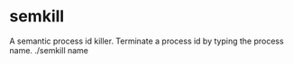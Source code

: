 # semkill
A semantic process id killer. Terminate a process id by typing the process name. ./semkill name
